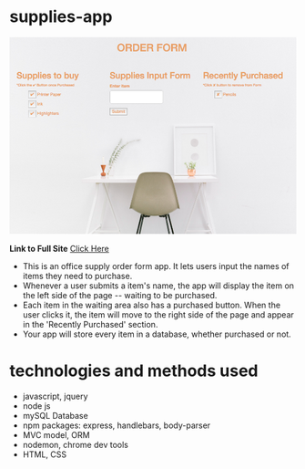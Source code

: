 # supplies-app

![screenshot](public/assets/img/screenshot.png)

**Link to Full Site** 
[Click Here](https://infinite-sea-65089.herokuapp.com/)

* This is an office supply order form app. It lets users input the names of items they need to purchase. 
* Whenever a user submits a item's name, the app will display the item on the left side of the page -- waiting to be purchased. 
* Each item in the waiting area also has a purchased button. When the user clicks it, the item will move to the right side of the page and appear in the 'Recently Purchased' section.
* Your app will store every item in a database, whether purchased or not.

# technologies and methods used
* javascript, jquery
* node js
* mySQL Database
* npm packages: express, handlebars, body-parser
* MVC model, ORM 
* nodemon, chrome dev tools
* HTML, CSS